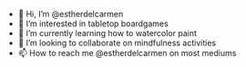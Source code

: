 - 👋 Hi, I’m @estherdelcarmen
- 👀 I’m interested in tabletop boardgames
- 🌱 I’m currently learning how to watercolor paint
- 💞️ I’m looking to collaborate on mindfulness activities
- 📫 How to reach me @estherdelcarmen on most mediums

<!---
estherdelcarmen/estherdelcarmen is a ✨ special ✨ repository because its `README.md` (this file) appears on your GitHub profile.
You can click the Preview link to take a look at your changes.
--->
